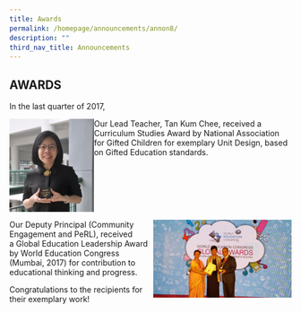 ```yaml
---
title: Awards
permalink: /homepage/announcements/annon8/
description: ""
third_nav_title: Announcements
---
```

## AWARDS

In the last quarter of 2017,

<img src="/images/Picture1.png" style="width:30%" align=left>

Our Lead Teacher, Tan Kum Chee, received a Curriculum Studies Award by National Association for Gifted Children for exemplary Unit Design, based on Gifted Education standards.
<br clear=left>

<img src="/images/Mary award photo.jpg" style="width:49%" align=right>

Our Deputy Principal (Community Engagement and PeRL), received a Global Education Leadership Award by World Education Congress (Mumbai, 2017) for contribution to educational thinking and progress.

Congratulations to the recipients for their exemplary work!